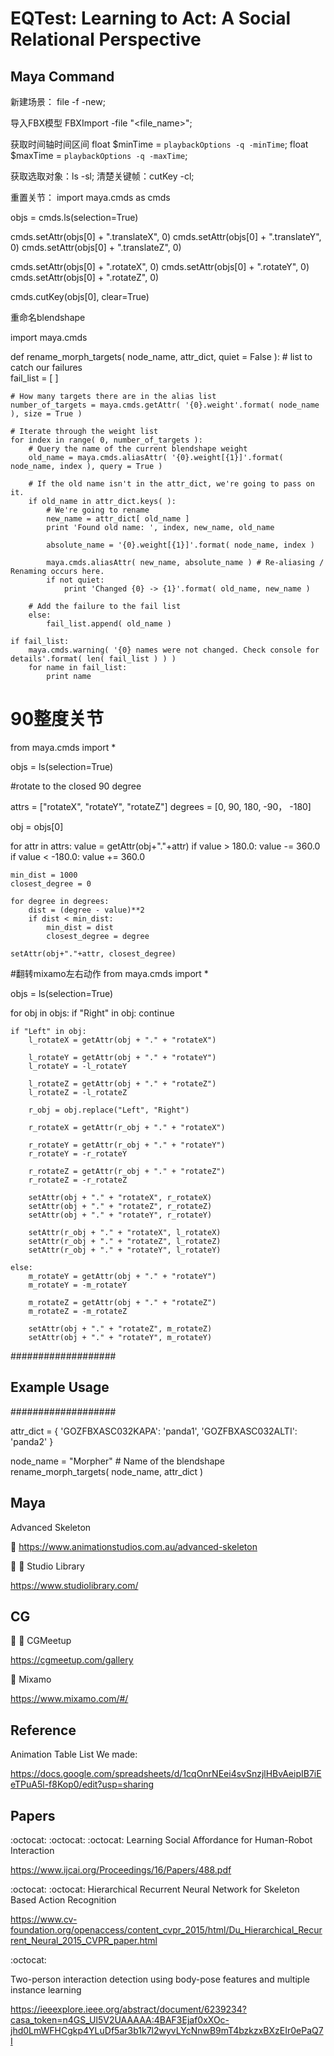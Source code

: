 # EQTest: Learning to Act: A Social Relational Perspective

## Maya Command
新建场景： file -f -new;

导入FBX模型 FBXImport -file "<file_name>";

获取时间轴时间区间 float $minTime = `playbackOptions -q -minTime`; 
float $maxTime = `playbackOptions -q -maxTime`;

获取选取对象：ls -sl;
清楚关键帧：cutKey -cl;

重置关节：
import maya.cmds as cmds

objs = cmds.ls(selection=True)

cmds.setAttr(objs[0] + ".translateX", 0)
cmds.setAttr(objs[0] + ".translateY", 0)
cmds.setAttr(objs[0] + ".translateZ", 0)

cmds.setAttr(objs[0] + ".rotateX", 0)
cmds.setAttr(objs[0] + ".rotateY", 0)
cmds.setAttr(objs[0] + ".rotateZ", 0)

cmds.cutKey(objs[0], clear=True)

重命名blendshape

import maya.cmds

def rename_morph_targets( node_name, attr_dict, quiet = False ):
	# list to catch our failures	
	fail_list = [ ]

	# How many targets there are in the alias list
	number_of_targets = maya.cmds.getAttr( '{0}.weight'.format( node_name ), size = True )

	# Iterate through the weight list
	for index in range( 0, number_of_targets ):
		# Query the name of the current blendshape weight
		old_name = maya.cmds.aliasAttr( '{0}.weight[{1}]'.format( node_name, index ), query = True )

		# If the old name isn't in the attr_dict, we're going to pass on it.
		if old_name in attr_dict.keys( ):
			# We're going to rename
			new_name = attr_dict[ old_name ]
			print 'Found old name: ', index, new_name, old_name
			
			absolute_name = '{0}.weight[{1}]'.format( node_name, index )

			maya.cmds.aliasAttr( new_name, absolute_name ) # Re-aliasing / Renaming occurs here.
			if not quiet:
				print 'Changed {0} -> {1}'.format( old_name, new_name )
				
		# Add the failure to the fail list		
		else:
			fail_list.append( old_name )

	if fail_list:
		maya.cmds.warning( '{0} names were not changed. Check console for details'.format( len( fail_list ) ) )
		for name in fail_list:
			print name


# 90整度关节
from maya.cmds import *

objs = ls(selection=True)

#rotate to the closed 90 degree

attrs = ["rotateX", "rotateY", "rotateZ"]
degrees = [0, 90, 180, -90， -180]

obj = objs[0]

for attr in attrs:
    value = getAttr(obj+"."+attr)
    if value > 180.0:
        value -= 360.0
    if value < -180.0:
        value += 360.0
    
    min_dist = 1000
    closest_degree = 0
    
    for degree in degrees:
        dist = (degree - value)**2
        if dist < min_dist:
            min_dist = dist
            closest_degree = degree
        
    setAttr(obj+"."+attr, closest_degree)

#翻转mixamo左右动作
from maya.cmds import *

objs = ls(selection=True)

for obj in objs:
    if "Right" in obj:
        continue
 
    if "Left" in obj:
        l_rotateX = getAttr(obj + "." + "rotateX")
        
        l_rotateY = getAttr(obj + "." + "rotateY")
        l_rotateY = -l_rotateY
        
        l_rotateZ = getAttr(obj + "." + "rotateZ")
        l_rotateZ = -l_rotateZ
        
        r_obj = obj.replace("Left", "Right")
        
        r_rotateX = getAttr(r_obj + "." + "rotateX")
        
        r_rotateY = getAttr(r_obj + "." + "rotateY")
        r_rotateY = -r_rotateY
        
        r_rotateZ = getAttr(r_obj + "." + "rotateZ")
        r_rotateZ = -r_rotateZ
    
        setAttr(obj + "." + "rotateX", r_rotateX)
        setAttr(obj + "." + "rotateZ", r_rotateZ)
        setAttr(obj + "." + "rotateY", r_rotateY)
        
        setAttr(r_obj + "." + "rotateX", l_rotateX)
        setAttr(r_obj + "." + "rotateZ", l_rotateZ)
        setAttr(r_obj + "." + "rotateY", l_rotateY)
        
    else:
        m_rotateY = getAttr(obj + "." + "rotateY")
        m_rotateY = -m_rotateY
        
        m_rotateZ = getAttr(obj + "." + "rotateZ")
        m_rotateZ = -m_rotateZ
        
        setAttr(obj + "." + "rotateZ", m_rotateZ)
        setAttr(obj + "." + "rotateY", m_rotateY)
        
        

###################
## Example Usage ##
###################
	
attr_dict = { 'GOZFBXASC032KAPA': 'panda1',
                 'GOZFBXASC032ALTI': 'panda2' }

node_name = "Morpher" # Name of the blendshape
rename_morph_targets( node_name, attr_dict )


## Maya

Advanced Skeleton

:watermelon: https://www.animationstudios.com.au/advanced-skeleton

:watermelon: :watermelon: Studio Library

https://www.studiolibrary.com/


## CG

:lollipop: :lollipop: CGMeetup

https://cgmeetup.com/gallery

:lollipop: Mixamo

https://www.mixamo.com/#/

## Reference

Animation Table List We made:

https://docs.google.com/spreadsheets/d/1cqOnrNEei4svSnzjlHBvAeipIB7iEeTPuA5l-f8Kop0/edit?usp=sharing

## Papers

 :octocat:  :octocat:  :octocat: Learning Social Affordance for Human-Robot Interaction
 
https://www.ijcai.org/Proceedings/16/Papers/488.pdf

 :octocat:  :octocat: Hierarchical Recurrent Neural Network for Skeleton Based Action Recognition
 
 https://www.cv-foundation.org/openaccess/content_cvpr_2015/html/Du_Hierarchical_Recurrent_Neural_2015_CVPR_paper.html

 :octocat:  
 
 Two-person interaction detection using body-pose features and multiple instance learning

https://ieeexplore.ieee.org/abstract/document/6239234?casa_token=n4GS_Ul5V2UAAAAA:4BAF3Ejaf0xXOc-jhd0LmWFHCgkp4YLuDf5ar3b1k7l2wyvLYcNnwB9mT4bzkzxBXzEIr0ePaQ7I
